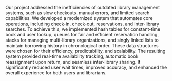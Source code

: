 Our project addressed the inefficiencies of outdated library management systems, such as slow checkouts, manual errors, and limited search capabilities. We developed a 
modernized system that automates core operations, including check-in, check-out, reservations, and inter-library searches. To achieve this, we implemented hash tables for 
constant-time book and user lookup, queues for fair and efficient reservation handling, stacks for managing multi-library organizations, and singly linked lists to maintain borrowing 
history in chronological order. These data structures were chosen for their efficiency, predictability, and scalability. The resulting system provided real-time availability tracking, 
automatic book reassignment upon return, and seamless inter-library sharing. It significantly reduced user wait times, improved accuracy, and enhanced the overall experience for both 
users and librarians.
